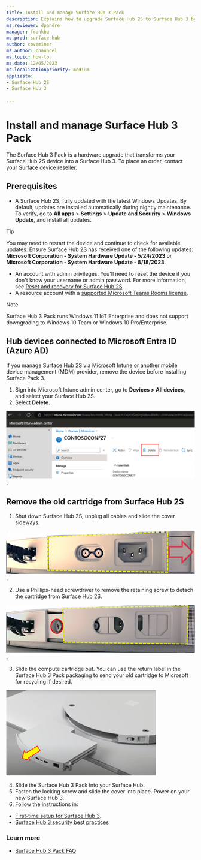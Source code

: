 ```yaml
---
title: Install and manage Surface Hub 3 Pack
description: Explains how to upgrade Surface Hub 2S to Surface Hub 3 by installing the Surface Hub 3 Pack. 
ms.reviewer: dpandre
manager: frankbu
ms.prod: surface-hub
author: coveminer
ms.author: chauncel
ms.topic: how-to
ms.date: 12/05/2023
ms.localizationpriority: medium
appliesto:
- Surface Hub 2S
- Surface Hub 3

---
```



# Install and manage Surface Hub 3 Pack

The Surface Hub 3 Pack is a hardware upgrade that transforms your Surface Hub 2S device into a Surface Hub 3. To place an order, contact your [Surface device reseller](https://www.microsoft.com/surface/business/where-to-buy-microsoft-surface#DEVICESRESELLERS).

## Prerequisites

- A Surface Hub 2S, fully updated with the latest Windows Updates. By default, updates are installed automatically during nightly maintenance. To verify, go to **All apps** > **Settings** > **Update and Security** > **Windows Update**, and install all updates.

> [!TIP]
> You may need to restart the device and continue to check for available updates. Ensure Surface Hub 2S has received one of the following updates: **Microsoft Corporation - System Hardware Update - 5/24/2023** or **Microsoft Corporation - System Hardware Update - 8/18/2023**.

- An account with admin privileges. You'll need to reset the device if you don't know your username or admin password. For more information, see [Reset and recovery for Surface Hub 2S](/surface-hub/surface-hub-2s-recover-reset).
- A resource account with a [supported Microsoft Teams Rooms license](/microsoftteams/rooms/rooms-licensing).

> [!NOTE]
> Surface Hub 3 Pack runs Windows 11 IoT Enterprise and does not support downgrading to Windows 10 Team or Windows 10 Pro/Enterprise.

## Hub devices connected to Microsoft Entra ID (Azure AD)

If you manage Surface Hub 2S via Microsoft Intune or another mobile device management (MDM) provider, remove the device before installing Surface Pack 3.

1. Sign into Microsoft Intune admin center, go to **Devices > All devices**,  and select your Surface Hub 2S.
2. Select **Delete**.

  ![Image shows removal of Surface Hub 2S from Intune](images/remove-hub2s-from-intune.png).

## Remove the old cartridge from Surface Hub 2S

1. Shut down Surface Hub 2S, unplug all cables and slide the cover sideways.

  ![Image indicates how to slide the cover sideways](images/remove-cartridge-fig1.png).

2. Use a Phillips-head screwdriver to remove the retaining screw to detach the cartridge from Surface Hub 2S.

  ![Image shows retaining screw to remove and allow you to pull out the old cartridge](images/remove-cartridge-fig2.png).

3. Slide the compute cartridge out. You can use the return label in the Surface Hub 3 Pack packaging to send your old cartridge to Microsoft for recycling if desired.

  ![Image that shows how to slide the compute cartridge out of the unit](images/remove-cartridge-fig3.png)

4. Slide the Surface Hub 3 Pack into your Surface Hub.
5. Fasten the locking screw and slide the cover into place. Power on your new Surface Hub 3.  
6. Follow the instructions in:

- [First-time setup for Surface Hub 3](first-run-program-surface-hub-3.md).
- [Surface Hub 3 security best practices](surface-hub-3-security.md)

### Learn more

- [Surface Hub 3 Pack FAQ](surface-hub-3-pack-faq.md)
